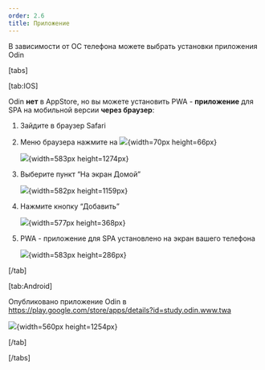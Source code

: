 ```yaml
---
order: 2.6
title: Приложение
---
```


В зависимости от ОС телефона можете выбрать установки приложения Odin



[tabs]

[tab:IOS]

Odin **нет** в AppStore, но вы можете установить PWA - **приложение** для SPA на мобильной версии **через браузер**:

1. Зайдите в браузер Safari

2. Меню браузера нажмите на ![](./prilozhenie-odin-3.png){width=70px height=66px}

   ![](./prilozhenie-odin-2.png){width=583px height=1274px}

3. Выберите пункт “На экран Домой”

   ![](./prilozhenie-odin-4.png){width=582px height=1159px}

4. Нажмите кнопку “Добавить”

   ![](./prilozhenie-odin-5.png){width=577px height=368px}

5. PWA - приложение для SPA установлено на экран вашего телефона

   ![](./prilozhenie-odin-6.png){width=583px height=286px}

[/tab]

[tab:Android]

Опубликовано приложение Odin в <https://play.google.com/store/apps/details?id=study.odin.www.twa>

![](./prilozhenie-odin.png){width=560px height=1254px}



[/tab]

[/tabs]